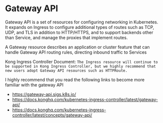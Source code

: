 # Gateway API
Gateway API is a set of resources for configuring networking in Kubernetes. It expands on Ingress to configure additional types of routes such as TCP, UDP, and TLS in addition to HTTP/HTTPS, and to support backends other than Service, and manage the proxies that implement routes.

A Gateway resource describes an application or cluster feature that can handle Gateway API routing rules, directing inbound traffic to Services

Kong Ingress Controller Document: `The Ingress resource will continue to be supported in Kong Ingress Controller, but we highly recommend that new users adopt Gateway API resources such as HTTPRoute.`

I highly recommend that you read the following links to become more familiar with the gateway API
  - https://gateway-api.sigs.k8s.io/
  - https://docs.konghq.com/kubernetes-ingress-controller/latest/gateway-api/
  - https://docs.konghq.com/kubernetes-ingress-controller/latest/concepts/gateway-api/
